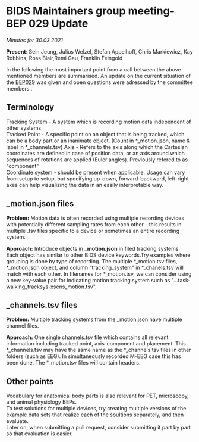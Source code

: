 # BIDS Maintainers group meeting- BEP 029 Update
*Minutes for 30.03.2021*

__Present__: Sein Jeung, Julius Welzel, Stefan Appelhoff, Chris Markiewicz, Kay Robbins, Ross Blair,Remi Gau, Franklin Feingold

In the following the most important point from a call between the above mentioned members are summarised. An update on the current situation of the [BEP029](https://docs.google.com/document/d/1iaaLKgWjK5pcISD1MVxHKexB3PZWfE2aAC5HF_pCZWo/edit) was given and open questions were adressed by the committee members .

## Terminology
Tracking System - A system which is recording motion data independent of other systems  
Tracked Point - A specific point on an object that is being tracked, which can be a body part or an inanimate object. (Count in *_motion.json, name & label in *_channels.tsv)
Axis - Refers to the axis along which the Cartesian coordinates are defined in case of position data, or an axis around which sequences of rotations are applied (Euler angles). Previously refered to as "component"  
Coordinate system - should be present when applicable. Usage can vary from setup to setup, but specifying up-down, forward-backward, left-right axes can help visualizing the data in an easily interpretable way. 

## **_motion.json** files
**Problem:**
Motion data is often recorded using multiple recording devices with potentially different sampling rates from each other - this results in multiple .tsv files specific to a device or sometimes an entire recording system.

**Approach:**
Introduce objects in **_motion.json** in filed tracking systems. Each object has similar to other BIDS device keywords.Try examples where grouping is done by type of recording. The multiple *_motion.tsv files, *_motion.json object, and column "tracking_system" in *_chanels.tsv will match with each other. In filenames for *_motion.tsv, we can consider using a new key-value pair for indicating motion tracking system such as "...task-walking_tracksys-xsens_motion.tsv". 

## **_channels.tsv** files
**Problem:**
Multiple tracking systems from the _motion.json have multiple channel files.

**Approach:**
One single channels.tsv file which contains all relevant information including tracked point, axis-component and placement. This *_channels.tsv may have the same name as the *_channels.tsv files in other folders (such as EEG). In simultaneously recorded M-EEG case this has been done. The *_motion.tsv files will contain headers. 

## Other points  
Vocabulary for anatomical body parts is also relevant for PET, microscopy, and animal physiology BEPs.   
To test solutions for multiple devices, try creating multiple versions of the example data sets that realize each of the soultions separately, and then evaluate.   
Later on, when submitting a pull request, consider submitting it part by part so that evaluation is easier. 
